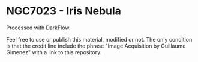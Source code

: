# NGC7023 - Iris Nebula

Processed with DarkFlow.

Feel free to use or publish this material, modified or not.  The only condition is that the credit line include the phrase "Image Acquisition by Guillaume Gimenez" with a link to this repository.

